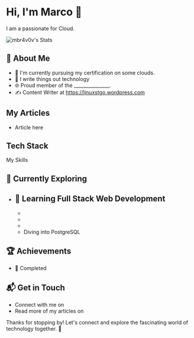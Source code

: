 # Hi, I'm Marco 👋

I am a passionate for Cloud.


![mbr4v0v's Stats](https://github-readme-stats.vercel.app/api?username=mbr4v0v&theme=vue-dark&show_icons=true&hide_border=true&count_private=true)


## 🚀 About Me

- 🔭 I'm currently pursuing my certification on some clouds.
- 📝 I write things out technology
- 🌐 Proud member of the _______________.
- ✍️ Content Writer at https://linuxstgo.wordpress.com 

## My Articles
- Article here


## Tech Stack
My Skills

## 🌱 Currently Exploring

- 🚀 Learning Full Stack Web Development
  - 
  - 
  - 
  - 
  - Diving into PostgreSQL 

 ## 🏆 Achievements

- 🌟 Completed 


## 📬 Get in Touch

- Connect with me on 
- Read more of my articles on 

Thanks for stopping by! Let's connect and explore the fascinating world of technology together. 🚀



<!--

Here are some ideas to get you started:

- 🔭 I’m currently working on ...
- 🌱 I’m currently learning ...
- 👯 I’m looking to collaborate on ...
- 🤔 I’m looking for help with ...
- 💬 Ask me about ...
- 📫 How to reach me: ...
- 😄 Pronouns: ...
- ⚡ Fun fact: ...
-->
